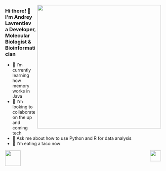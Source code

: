   <a><img src="https://cdn.lynda.com/course/802862/802862-637491275457563738-16x9.jpg" align="right" width="400px"></a>
<h3>Hi there! 👋<br>I'm Andrey Lavrentiev<br>a Developer, Molecular Biologist & Bioinformatician</h3>


- 🌱 I’m currently learning how memory works in Java
- 👯 I'm looking to collaborate on the up and coming tech
- 💬 Ask me about how to use Python and R for data analysis
- 🌮 I'm eating a taco now

<a href = "https://open.spotify.com/playlist/37i9dQZF1DX5trt9i14X7j?si=5c950e8556374155"><img src="https://ftv.msu.ru/upload/medialibrary/f6f/video.png" align="left" width="50px"></a>

<a href = "https://open.spotify.com/playlist/37i9dQZF1DX5trt9i14X7j?si=5c950e8556374155"><img src="https://cdn-icons-png.flaticon.com/512/3039/3039386.png" align="right" width="35px"></a>


<!--


### Hi there 👋
**DrPierreChang/DrPierreChang** is a ✨ _special_ ✨ repository because its `README.md` (this file) appears on your GitHub profile.

Here are some ideas to get you started:
 - ⚡ Fun fact: ...
- 😄 Pronouns: ...
- 📫 How to reach me: ...
- 🔭 I’m currently working on Developing and Delivering Software with Docker
- 🤔 I’m looking for help with best practices of deploying several django web apps on apache server
-->

